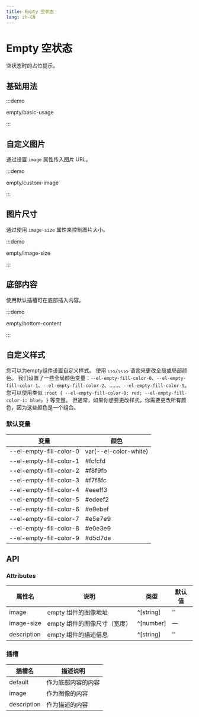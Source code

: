 ```yaml
---
title: Empty 空状态
lang: zh-CN
---
```


# Empty 空状态

空状态时的占位提示。

## 基础用法

:::demo

empty/basic-usage

:::

## 自定义图片

通过设置 `image` 属性传入图片 URL。

:::demo

empty/custom-image

:::

## 图片尺寸

通过使用 `image-size` 属性来控制图片大小。

:::demo

empty/image-size

:::

## 底部内容

使用默认插槽可在底部插入内容。

:::demo

empty/bottom-content

:::

## 自定义样式

您可以为empty组件设置自定义样式。 使用 `css/scss` 语言来更改全局或局部颜色。 我们设置了一些全局颜色变量：`--el-empty-fill-color-0`、`--el-empty-fill-color-1`、`--el-empty-fill-color-2`、……、`--el-empty-fill-color-9`。 您可以使用类似 `:root { --el-empty-fill-color-0: red; --el-empty-fill-color-1: blue; }` 等变量。 但通常，如果你想要更改样式，你需要更改所有颜色，因为这些颜色是一个组合。

### 默认变量

| 变量                      | 颜色                    |
| ----------------------- | --------------------- |
| --el-empty-fill-color-0 | var(--el-color-white) |
| --el-empty-fill-color-1 | #fcfcfd               |
| --el-empty-fill-color-2 | #f8f9fb               |
| --el-empty-fill-color-3 | #f7f8fc               |
| --el-empty-fill-color-4 | #eeeff3               |
| --el-empty-fill-color-5 | #edeef2               |
| --el-empty-fill-color-6 | #e9ebef               |
| --el-empty-fill-color-7 | #e5e7e9               |
| --el-empty-fill-color-8 | #e0e3e9               |
| --el-empty-fill-color-9 | #d5d7de               |

## API

### Attributes

| 属性名         | 说明                | 类型        | 默认值 |
| ----------- | ----------------- | --------- | --- |
| image       | empty 组件的图像地址     | ^[string] | ''  |
| image-size  | empty 组件的图像尺寸（宽度） | ^[number] | —   |
| description | empty 组件的描述信息     | ^[string] | ''  |

### 插槽

| 插槽名         | 描述说明      |
| ----------- | --------- |
| default     | 作为底部内容的内容 |
| image       | 作为图像的内容   |
| description | 作为描述的内容   |
